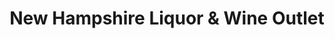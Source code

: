 ---
title: "New Hampshire Liquor & Wine Outlet"
url: /jaffrey/new-hampshire-liquor-und-wine-outlet/
shop: Spirituosen
---